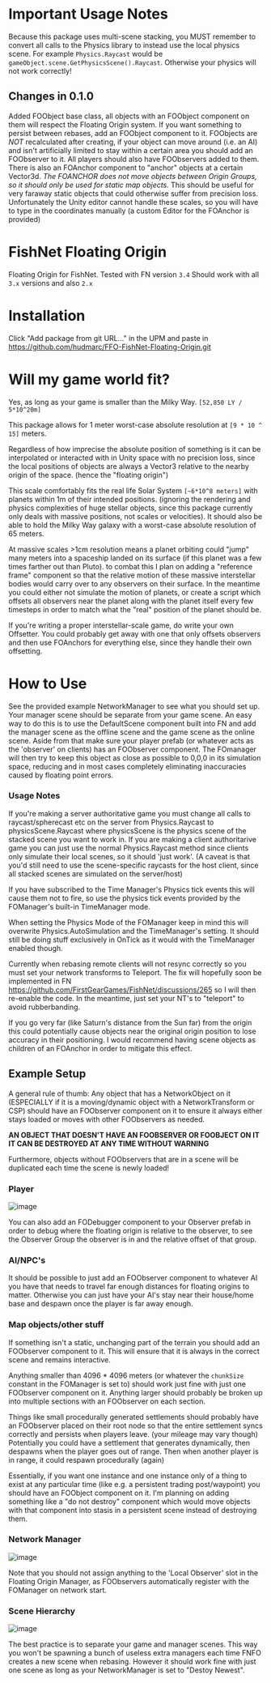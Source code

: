 # Important Usage Notes
Because this package uses multi-scene stacking, you MUST remember to convert all calls to the Physics library to instead use the local physics scene. For example `Physics.Raycast` would be `gameObject.scene.GetPhysicsScene().Raycast`. Otherwise your physics will not work correctly!

## Changes in 0.1.0
Added FOObject base class, all objects with an FOObject component on them will respect the Floating Origin system. If you want something to persist between rebases, add an FOObject component to it. FOObjects are *NOT* recalculated after creating, if your object can move around (i.e. an AI) and isn't artificially limited to stay within a certain area you should add an FOObserver to it. All players should also have FOObservers added to them. There is also an FOAnchor component to "anchor" objects at a certain Vector3d. *The FOANCHOR does not move objects between Origin Groups, so it should only be used for static map objects.* This should be useful for very faraway static objects that could otherwise suffer from precision loss. Unfortunately the Unity editor cannot handle these scales, so you will have to type in the coordinates manually (a custom Editor for the FOAnchor is provided)

# FishNet Floating Origin
Floating Origin for FishNet. Tested with FN version `3.4` Should work with all `3.x` versions and also `2.x`

# Installation
Click "Add package from git URL..." in the UPM and paste in https://github.com/hudmarc/FFO-FishNet-Floating-Origin.git

# Will my game world fit?
Yes, as long as your game is smaller than the Milky Way. `[52,850 LY / 5*10^20m]`

This package allows for 1 meter worst-case absolute resolution at `[9 * 10 ^ 15]` meters.

Regardless of how imprecise the absolute position of something is it can be interpolated or interacted with in Unity space with no precision loss, since the local positions of objects are always a Vector3 relative to the nearby origin of the space. (hence the "floating origin")

This scale comfortably fits the real life Solar System `[~6*10^8 meters]` with planets within 1m of their intended positions. (ignoring the rendering and physics complexities of huge stellar objects, since this package currently only deals with massive positions, not scales or velocities). It should also be able to hold the Milky Way galaxy with a worst-case absolute resolution of 65 meters.

At massive scales >1cm resolution means a planet orbiting could "jump" many meters into a spaceship landed on its surface (if this planet was a few times farther out than Pluto). to combat this I plan on adding a "reference frame" component so that the relative motion of these massive interstellar bodies would carry over to any observers on their surface. In the meantime you could either not simulate the motion of planets, or create a script which offsets all observers near the planet along with the planet itself every few timesteps in order to match what the "real" position of the planet should be.

If you're writing a proper interstellar-scale game, do write your own Offsetter. You could probably get away with one that only offsets observers and then use FOAnchors for everything else, since they handle their own offsetting.

# How to Use
See the provided example NetworkManager to see what you should set up.
Your manager scene should be separate from your game scene. An easy way to do this is to use the DefaultScene component built into FN and add the manager scene as the offline scene and the game scene as the online scene.
Aside from that make sure your player prefab (or whatever acts as the 'observer' on clients) has an FOObserver component. The FOmanager will then try to keep this object as close as possible to 0,0,0 in its simulation space, reducing and in most cases completely eliminating inaccuracies caused by floating point errors.

### Usage Notes
If you're making a server authoritative game you must change all calls to raycast/spherecast etc on the server from Physics.Raycast to physicsScene.Raycast where physicsScene is the physics scene of the stacked scene you want to work in. If you are making a client authoritarive game you can just use the normal Physics.Raycast method since clients only simulate their local scenes, so it should 'just work'. (A caveat is that you'd still need to use the scene-specific raycasts for the host client, since all stacked scenes are simulated on the server/host)

If you have subscribed to the Time Manager's Physics tick events this will cause them not to fire, so use the physics tick events provided by the FOManager's built-in TimeManager mode.

When setting the Physics Mode of the FOManager keep in mind this will overwrite Physics.AutoSimulation and the TimeManager's setting. It should still be doing stuff exclusively in OnTick as it would with the TimeManager enabled though.

Currently when rebasing remote clients will not resync correctly so you must set your network transforms to Teleport. The fix will hopefully soon be implemented in FN https://github.com/FirstGearGames/FishNet/discussions/265 so I will then re-enable the code. In the meantime, just set your NT's to "teleport" to avoid rubberbanding.

If you go very far (like Saturn's distance from the Sun far) from the origin this could potentially cause objects near the original origin position to lose accuracy in their positioning. I would recommend having scene objects as children of an FOAnchor in order to mitigate this effect.

## Example Setup

A general rule of thumb: Any object that has a NetworkObject on it (ESPECIALLY if it is a moving/dynamic object with a NetworkTransform or CSP) should have an FOObserver component on it to ensure it always either stays loaded or moves with other FOObservers as needed.

**AN OBJECT THAT DOESN'T HAVE AN FOOBSERVER OR FOOBJECT ON IT IT CAN BE DESTROYED AT ANY TIME WITHOUT WARNING**

Furthermore, objects without FOObservers that are in a scene will be duplicated each time the scene is newly loaded!

### Player

![image](https://user-images.githubusercontent.com/44267994/204174643-73a6e8f3-87bf-44bf-aec3-24efed2978e2.png)

You can also add an FODebugger component to your Observer prefab in order to debug where the floating origin is relative to the observer, to see the Observer Group the observer is in and the relative offset of that group.

### AI/NPC's

It should be possible to just add an FOObserver component to whatever AI you have that needs to travel far enough distances for floating origins to matter. Otherwise you can just have your AI's stay near their house/home base and despawn once the player is far away enough.

### Map objects/other stuff

If something isn't a static, unchanging part of the terrain you should add an FOObserver component to it. This will ensure that it is always in the correct scene and remains interactive.

Anything smaller than 4096 * 4096 meters (or whatever the `chunkSize` constant in the FOManager is set to) should work just fine with just one FOObserver component on it. Anything larger should probably be broken up into multiple sections with an FOObserver on each section.

Things like small procedurally generated settlements should probably have an FOObserver placed on their root node so that the entire settlement syncs correctly and persists when players leave. (your mileage may vary though) Potentially you could have a settlement that generates dynamically, then despawns when the player goes out of range. Then when another player is in range, it could respawn procedurally (again)

Essentially, if you want one instance and one instance only of a thing to exist at any particular time (like e.g. a persistent trading post/waypoint) you should have an FOObject component on it. I'm planning on adding something like a "do not destroy" component which would move objects with that component into stasis in a persistent scene instead of destroying them.

### Network Manager

![image](https://user-images.githubusercontent.com/44267994/204174657-ce4066c8-3957-4813-a338-186a08349857.png)

Note that you should not assign anything to the 'Local Observer' slot in the Floating Origin Manager, as FOObservers automatically register with the FOManager on network start.

### Scene Hierarchy

![image](https://user-images.githubusercontent.com/44267994/204174853-57ff0c56-18ec-4f54-b128-4e7fe91fc74f.png)

The best practice is to separate your game and manager scenes. This way you won't be spawning a bunch of useless extra managers each time FNFO creates a new scene when rebasing. However it should work fine with just one scene as long as your NetworkManager is set to "Destoy Newest".
